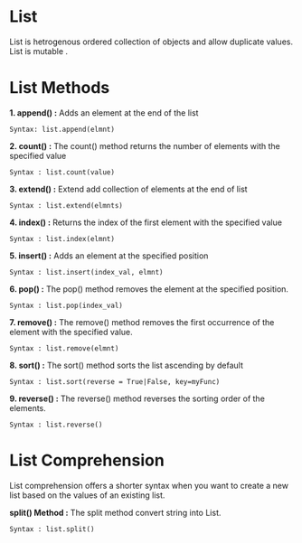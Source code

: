 # List
List is hetrogenous ordered collection of objects and allow duplicate values. List is mutable .

# List Methods 
**1. append() :** Adds an element at the end of the list 

    Syntax: list.append(elmnt)

**2. count() :** The count() method returns the number of elements with the specified value

    Syntax : list.count(value)

**3. extend() :** Extend add collection of elements at the end of list
    
    Syntax : list.extend(elmnts)

**4. index() :** Returns the index of the first element with the specified value

    Syntax : list.index(elmnt)

**5. insert() :** Adds an element at the specified position

    Syntax : list.insert(index_val, elmnt)

**6. pop() :** The pop() method removes the element at the specified position.

    Syntax : list.pop(index_val) 

**7. remove() :** The remove() method removes the first occurrence of the element with the specified value.

    Syntax : list.remove(elmnt)

**8. sort() :** The sort() method sorts the list ascending by default

    Syntax : list.sort(reverse = True|False, key=myFunc)

**9. reverse() :** The reverse() method reverses the sorting order of the elements.

    Syntax : list.reverse() 

# List Comprehension 
List comprehension offers a shorter syntax when you want to create a new list based on the values of an existing list.

**split() Method :** The split method convert string into List.

    Syntax : list.split()